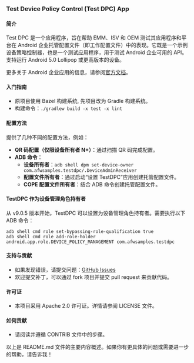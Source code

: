 ### Test Device Policy Control (Test DPC) App

#### 简介
Test DPC 是一个应用程序，旨在帮助 EMM、ISV 和 OEM 测试其应用程序和平台在 Android 企业托管配置文件（即工作配置文件）中的表现。它既是一个示例设备策略控制器，也是一个测试应用程序，用于测试 Android 企业可用的 API。支持运行 Android 5.0 Lollipop 或更高版本的设备。

更多关于 Android 企业应用的信息，请参阅[官方文档](https://developer.android.com/work/index.html)。

#### 入门指南
- 原项目使用 Bazel 构建系统, 先项目改为 Gradle 构建系统。
- 构建命令：`./gradlew build -x test -x lint`

#### 配置方法
提供了几种不同的配置方法，例如：
- **QR 码配置（仅限设备所有者 N+）**：通过扫描 QR 码完成配置。
- **ADB 命令**：
    - **设备所有者**：`adb shell dpm set-device-owner com.afwsamples.testdpc/.DeviceAdminReceiver`
    - **配置文件所有者**：通过启动“设置 TestDPC”应用创建托管配置文件。
    - **COPE 配置文件所有者**：结合 ADB 命令创建托管配置文件。

#### TestDPC 作为设备管理角色持有者
从 v9.0.5 版本开始，TestDPC 可以设置为设备管理角色持有者。需要执行以下 ADB 命令：
```console
adb shell cmd role set-bypassing-role-qualification true
adb shell cmd role add-role-holder android.app.role.DEVICE_POLICY_MANAGEMENT com.afwsamples.testdpc
```

#### 支持与贡献
- 如果发现错误，请提交问题：[GitHub Issues](https://github.com/googlesamples/android-testdpc/issues)
- 欢迎提交补丁，可以通过 fork 项目并提交 pull request 来贡献代码。

#### 许可证
- 本项目采用 Apache 2.0 许可证。详情请参阅 LICENSE 文件。

#### 如何贡献
- 请阅读并遵循 CONTRIB 文件中的步骤。

以上是 README.md 文件的主要内容概述。如果你有更具体的问题或需要进一步的帮助，请告诉我！